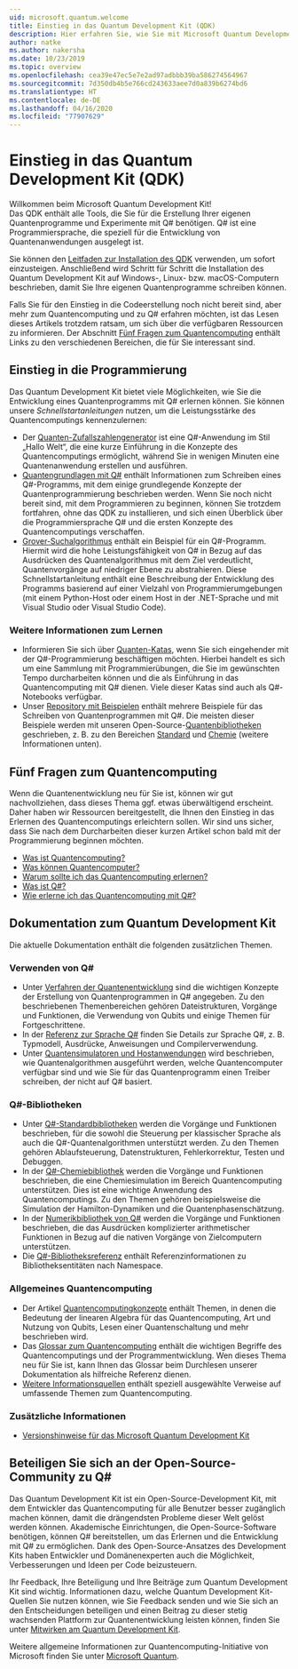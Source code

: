 ```yaml
---
uid: microsoft.quantum.welcome
title: Einstieg in das Quantum Development Kit (QDK)
description: Hier erfahren Sie, wie Sie mit Microsoft Quantum Development Kit (QDK) die ersten Schritte in der Programmierung von Quantenprojekten in Q# unternehmen.
author: natke
ms.author: nakersha
ms.date: 10/23/2019
ms.topic: overview
ms.openlocfilehash: cea39e47ec5e7e2ad97adbbb39ba586274564967
ms.sourcegitcommit: 7d350db4b5e766cd243633aee7d0a839b6274bd6
ms.translationtype: HT
ms.contentlocale: de-DE
ms.lasthandoff: 04/16/2020
ms.locfileid: "77907629"
---
```

# <a name="get-started-with-the-quantum-development-kit-qdk"></a>Einstieg in das Quantum Development Kit (QDK)

Willkommen beim Microsoft Quantum Development Kit!  
Das QDK enthält alle Tools, die Sie für die Erstellung Ihrer eigenen Quantenprogramme und Experimente mit Q# benötigen. Q# ist eine Programmiersprache, die speziell für die Entwicklung von Quantenanwendungen ausgelegt ist. 

Sie können den [Leitfaden zur Installation des QDK](xref:microsoft.quantum.install) verwenden, um sofort einzusteigen.
Anschließend wird Schritt für Schritt die Installation des Quantum Development Kit auf Windows-, Linux- bzw. macOS-Computern beschrieben, damit Sie Ihre eigenen Quantenprogramme schreiben können.

Falls Sie für den Einstieg in die Codeerstellung noch nicht bereit sind, aber mehr zum Quantencomputing und zu Q# erfahren möchten, ist das Lesen dieses Artikels trotzdem ratsam, um sich über die verfügbaren Ressourcen zu informieren. Der Abschnitt [Fünf Fragen zum Quantencomputing](#five-questions-about-quantum-computing) enthält Links zu den verschiedenen Bereichen, die für Sie interessant sind.

## <a name="get-started-programming"></a>Einstieg in die Programmierung

Das Quantum Development Kit bietet viele Möglichkeiten, wie Sie die Entwicklung eines Quantenprogramms mit Q# erlernen können.
Sie können unsere *Schnellstartanleitungen* nutzen, um die Leistungsstärke des Quantencomputings kennenzulernen:

* Der [Quanten-Zufallszahlengenerator](xref:microsoft.quantum.quickstarts.qrng) ist eine Q#-Anwendung im Stil „Hallo Welt“, die eine kurze Einführung in die Konzepte des Quantencomputings ermöglicht, während Sie in wenigen Minuten eine Quantenanwendung erstellen und ausführen.
* [Quantengrundlagen mit Q#](xref:microsoft.quantum.write-program) enthält Informationen zum Schreiben eines Q#-Programms, mit dem einige grundlegende Konzepte der Quantenprogrammierung beschrieben werden. 
    Wenn Sie noch nicht bereit sind, mit dem Programmieren zu beginnen, können Sie trotzdem fortfahren, ohne das QDK zu installieren, und sich einen Überblick über die Programmiersprache Q# und die ersten Konzepte des Quantencomputings verschaffen.
* [Grover-Suchalgorithmus](xref:microsoft.quantum.quickstarts.search) enthält ein Beispiel für ein Q#-Programm. Hiermit wird die hohe Leistungsfähigkeit von Q# in Bezug auf das Ausdrücken des Quantenalgorithmus mit dem Ziel verdeutlicht, Quantenvorgänge auf niedriger Ebene zu abstrahieren. 
    Diese Schnellstartanleitung enthält eine Beschreibung der Entwicklung des Programms basierend auf einer Vielzahl von Programmierumgebungen (mit einem Python-Host oder einem Host in der .NET-Sprache und mit Visual Studio oder Visual Studio Code).

### <a name="learning-further"></a>Weitere Informationen zum Lernen
* Informieren Sie sich über [Quanten-Katas](https://github.com/Microsoft/QuantumKatas), wenn Sie sich eingehender mit der Q#-Programmierung beschäftigen möchten. Hierbei handelt es sich um eine Sammlung mit Programmierübungen, die Sie im gewünschten Tempo durcharbeiten können und die als Einführung in das Quantencomputing mit Q# dienen.
    Viele dieser Katas sind auch als Q#-Notebooks verfügbar. 
* Unser [Repository mit Beispielen](https://github.com/Microsoft/Quantum) enthält mehrere Beispiele für das Schreiben von Quantenprogrammen mit Q#. Die meisten dieser Beispiele werden mit unseren Open-Source-[Quantenbibliotheken](https://github.com/Microsoft/QuantumLibraries) geschrieben, z. B. zu den Bereichen [Standard](xref:microsoft.quantum.libraries.standard.intro) und [Chemie](xref:microsoft.quantum.chemistry.concepts.intro) (weitere Informationen unten).

## <a name="five-questions-about-quantum-computing"></a>Fünf Fragen zum Quantencomputing

Wenn die Quantenentwicklung neu für Sie ist, können wir gut nachvollziehen, dass dieses Thema ggf. etwas überwältigend erscheint. Daher haben wir Ressourcen bereitgestellt, die Ihnen den Einstieg in das Erlernen des Quantencomputings erleichtern sollen. Wir sind uns sicher, dass Sie nach dem Durcharbeiten dieser kurzen Artikel schon bald mit der Programmierung beginnen möchten.
* [Was ist Quantencomputing?](xref:microsoft.quantum.overview.what)
* [Was können Quantencomputer?](xref:microsoft.quantum.overview.computers)
* [Warum sollte ich das Quantencomputing erlernen?](xref:microsoft.quantum.overview.why)
* [Was ist Q#?](xref:microsoft.quantum.overview.qsharp)
* [Wie erlerne ich das Quantencomputing mit Q#?](xref:microsoft.quantum.overview.learn)

## <a name="quantum-development-kit-documentation"></a>Dokumentation zum Quantum Development Kit

Die aktuelle Dokumentation enthält die folgenden zusätzlichen Themen.

### <a name="using-q"></a>Verwenden von Q#
* Unter [Verfahren der Quantenentwicklung](xref:microsoft.quantum.techniques.intro) sind die wichtigen Konzepte der Erstellung von Quantenprogrammen in Q# angegeben. Zu den beschriebenen Themenbereichen gehören Dateistrukturen, Vorgänge und Funktionen, die Verwendung von Qubits und einige Themen für Fortgeschrittene.
* In der [Referenz zur Sprache Q#](xref:microsoft.quantum.language.intro) finden Sie Details zur Sprache Q#, z. B. Typmodell, Ausdrücke, Anweisungen und Compilerverwendung.
* Unter [Quantensimulatoren und Hostanwendungen](xref:microsoft.quantum.machines) wird beschrieben, wie Quantenalgorithmen ausgeführt werden, welche Quantencomputer verfügbar sind und wie Sie für das Quantenprogramm einen Treiber schreiben, der nicht auf Q# basiert.

### <a name="q-libraries"></a>Q#-Bibliotheken
* Unter [Q#-Standardbibliotheken](xref:microsoft.quantum.libraries.standard.intro) werden die Vorgänge und Funktionen beschrieben, für die sowohl die Steuerung per klassischer Sprache als auch die Q#-Quantenalgorithmen unterstützt werden. 
    Zu den Themen gehören Ablaufsteuerung, Datenstrukturen, Fehlerkorrektur, Testen und Debuggen. 
* In der [Q#-Chemiebibliothek](xref:microsoft.quantum.chemistry.concepts.intro) werden die Vorgänge und Funktionen beschrieben, die eine Chemiesimulation im Bereich Quantencomputing unterstützen. Dies ist eine wichtige Anwendung des Quantencomputings. Zu den Themen gehören beispielsweise die Simulation der Hamilton-Dynamiken und die Quantenphasenschätzung.
* In der [Numerikbibliothek von Q#](xref:microsoft.quantum.numerics.intro) werden die Vorgänge und Funktionen beschrieben, die das Ausdrücken komplizierter arithmetischer Funktionen in Bezug auf die nativen Vorgänge von Zielcomputern unterstützen.
* Die [Q#-Bibliotheksreferenz](xref:microsoft.quantum.standardlibsintro) enthält Referenzinformationen zu Bibliotheksentitäten nach Namespace.

### <a name="general-quantum-computing"></a>Allgemeines Quantencomputing
* Der Artikel [Quantencomputingkonzepte](xref:microsoft.quantum.concepts.intro) enthält Themen, in denen die Bedeutung der linearen Algebra für das Quantencomputing, Art und Nutzung von Qubits, Lesen einer Quantenschaltung und mehr beschrieben wird.
* Das [Glossar zum Quantencomputing](xref:microsoft.quantum.glossary) enthält die wichtigen Begriffe des Quantencomputings und der Programmentwicklung. 
    Wen dieses Thema neu für Sie ist, kann Ihnen das Glossar beim Durchlesen unserer Dokumentation als hilfreiche Referenz dienen.
* [Weitere Informationsquellen](xref:microsoft.quantum.more-information) enthält speziell ausgewählte Verweise auf umfassende Themen zum Quantencomputing.

### <a name="additional-info"></a>Zusätzliche Informationen
* [Versionshinweise für das Microsoft Quantum Development Kit](xref:microsoft.quantum.relnotes)


## <a name="be-a-part-of-the-q-open-source-community"></a>Beteiligen Sie sich an der Open-Source-Community zu Q#
Das Quantum Development Kit ist ein Open-Source-Development Kit, mit dem Entwickler das Quantencomputing für alle Benutzer besser zugänglich machen können, damit die drängendsten Probleme dieser Welt gelöst werden können.  Akademische Einrichtungen, die Open-Source-Software benötigen, können Q# bereitstellen, um das Erlernen und die Entwicklung mit Q# zu ermöglichen. Dank des Open-Source-Ansatzes des Development Kits haben Entwickler und Domänenexperten auch die Möglichkeit, Verbesserungen und Ideen per Code beizusteuern.

Ihr Feedback, Ihre Beteiligung und Ihre Beiträge zum Quantum Development Kit sind wichtig.  Informationen dazu, welche Quantum Development Kit-Quellen Sie nutzen können, wie Sie Feedback senden und wie Sie sich an den Entscheidungen beteiligen und einen Beitrag zu dieser stetig wachsenden Plattform zur Quantenentwicklung leisten können, finden Sie unter [Mitwirken am Quantum Development Kit](xref:microsoft.quantum.contributing).

Weitere allgemeine Informationen zur Quantencomputing-Initiative von Microsoft finden Sie unter [Microsoft Quantum](https://www.microsoft.com/en-us/quantum/).
